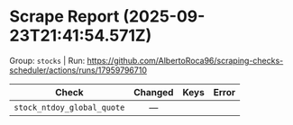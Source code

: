 # Scrape Report (2025-09-23T21:41:54.571Z)

Group: `stocks`  |  Run: https://github.com/AlbertoRoca96/scraping-checks-scheduler/actions/runs/17959796710

| Check | Changed | Keys | Error |
|---|:---:|:--|:--|
| `stock_ntdoy_global_quote` | — |  |  |
